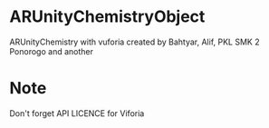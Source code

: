 # ARUnityChemistryObject
ARUnityChemistry with vuforia created by Bahtyar, Alif, PKL SMK 2 Ponorogo and another
# Note
Don't forget API LICENCE for Viforia
